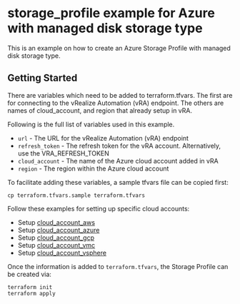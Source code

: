 # storage_profile example for Azure with managed disk storage type

This is an example on how to create an Azure Storage Profile with managed disk storage type. 

## Getting Started

There are variables which need to be added to terraform.tfvars. The first are for connecting to the vRealize Automation (vRA) endpoint. The others are names of cloud_account, and region that already setup in vRA.

Following is the full list of variables used in this example.

* `url` - The URL for the vRealize Automation (vRA) endpoint
* `refresh_token` - The refresh token for the vRA account. Alternatively, use the VRA_REFRESH_TOKEN 
* `cloud_account` - The name of the Azure cloud account added in vRA
* `region` - The region within the Azure cloud account

To facilitate adding these variables, a sample tfvars file can be copied first:
```shell
cp terraform.tfvars.sample terraform.tfvars
```

Follow these examples for setting up specific cloud accounts:

* Setup [cloud\_account\_aws](../../cloud_account_aws/README.md)
* Setup [cloud\_account\_azure](../../cloud_account_azure/README.md)
* Setup [cloud\_account\_gcp](../../cloud_account_gcp/README.md)
* Setup [cloud\_account\_vmc](../../cloud_account_vmc/README.md)
* Setup [cloud\_account\_vsphere](../../cloud_account_vsphere/README.md)

Once the information is added to `terraform.tfvars`, the Storage Profile can be created via:

```shell
terraform init
terraform apply
```
